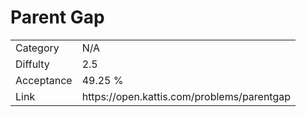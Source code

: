 # Parent Gap

<table>
    <tr>
        <td>Category</td>
        <td>N/A</td>
    </tr>
    <tr>
        <td>Diffulty</td>
        <td>2.5</td>
    </tr>
    <tr>
        <td>Acceptance</td>
        <td>49.25 %</td>
    </tr>
    <tr>
        <td>Link</td>
        <td>https://open.kattis.com/problems/parentgap</td>
    </tr>
</table>